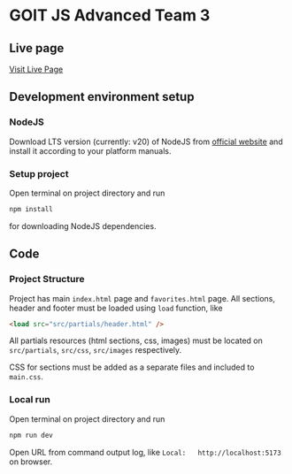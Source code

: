# GOIT JS Advanced Team 3

## Live page

[Visit Live Page](https://sysqwerty.github.io/Your_Energy/)

## Development environment setup

### NodeJS

Download LTS version (currently: v20) of NodeJS from
[official website](https://nodejs.org/en/download/current) and install it
according to your platform manuals.

### Setup project

Open terminal on project directory and run

```sh
npm install
```

for downloading NodeJS dependencies.

## Code

### Project Structure

Project has main `index.html` page and `favorites.html` page. All sections,
header and footer must be loaded using `load` function, like

```html
<load src="src/partials/header.html" />
```

All partials resources (html sections, css, images) must be located on
`src/partials`, `src/css`, `src/images` respectively.

CSS for sections must be added as a separate files and included to `main.css`.

### Local run

Open terminal on project directory and run

```sh
npm run dev
```

Open URL from command output log, like `Local:   http://localhost:5173` on
browser.
